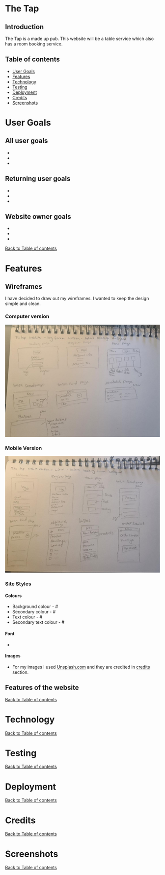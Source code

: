 # The Tap


## Introduction
The Tap is a made up pub. This website will be a table service which also has a room booking service.  

## Table of contents
* [User Goals](#User-Goals)
* [Features](#Features)
* [Technology](#Technology)
* [Testing](#Testing)
* [Deployment](#Deployment)
* [Credits](#Credits)
* [Screenshots](#Screenshots)

# User Goals
## All user goals
-
-
-

## Returning user goals
-
-
-

## Website owner goals
-
-
-

[Back to Table of contents](#table-of-contents)

# Features
## Wireframes
I have decided to draw out my wireframes. I wanted to keep the design simple and clean.
### Computer version
![Computer wireframes](assets/images/website-mockup.jpeg)
### Mobile Version
![Mobile wireframes](assets/images/mobile-mockup.jpeg)

### Site Styles

#### Colours
* Background colour - # 
* Secondary colour - #
* Text colour  - #
* Secondary text colour  - #

#### Font

* 

#### Images

* For my images I used [Unsplash.com](https://unsplash.com) and they are credited in [credits](#credits) section.

## Features of the website


[Back to Table of contents](#table-of-contents)

# Technology

[Back to Table of contents](#table-of-contents)

# Testing

[Back to Table of contents](#table-of-contents)

# Deployment

[Back to Table of contents](#table-of-contents)

# Credits

[Back to Table of contents](#table-of-contents)

# Screenshots

[Back to Table of contents](#table-of-contents)